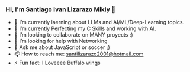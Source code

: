 ### Hi, I'm Santiago Ivan Lizarazo Mikly 👋

- 🔭 I’m currently laerning about LLMs and AI/ML/Deep-Learning topics.
- 🌱 I’m currently Perfecting my C Skills and working with AI.
- 👯 I’m looking to collaborate on MANY proyects :)
- 🤔 I’m looking for help with Networking
- 💬 Ask me about JavaScript or soccer ;)
- 📫 How to reach me: santilizarazo2001@hotmail.com
- ⚡ Fun fact: I Loveeee Buffalo wings

